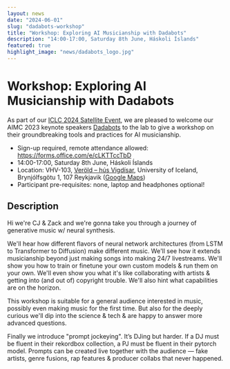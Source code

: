 ```yaml
---
layout: news
date: "2024-06-01"
slug: "dadabots-workshop"
title: "Workshop: Exploring AI Musicianship with Dadabots"
description: "14:00-17:00, Saturday 8th June, Háskoli Íslands"
featured: true
highlight_image: "news/dadabots_logo.jpg"
---
```


<script>
    import CaptionedImage from "../../components/Images/CaptionedImage.svelte"
</script>

<CaptionedImage
    src="news/dadabots_logo.jpg"
    alt="Dadabots"
    caption="Dadabots"/>

# Workshop: Exploring AI Musicianship with Dadabots

As part of our [ICLC 2024 Satellite Event](/news/iclc2024), we are pleased to welcome our AIMC 2023 keynote speakers [Dadabots](https://dadabots.com/) to the lab to give a workshop on their groundbreaking tools and practices for AI musicianship.

- Sign-up required, remote attendance allowed: https://forms.office.com/e/cLKTTccTbD
- 14:00-17:00, Saturday 8th June, Háskoli Íslands
- Location: VHV-103, [Veröld – hús Vigdísar](https://www.hi.is/verold_hus_vigdisar), University of Iceland, Brynjólfsgötu 1, 107 Reykjavik ([Google Maps](https://maps.app.goo.gl/oNqmPashW3DRrYG57))
- Participant pre-requisites: none, laptop and headphones optional!

## Description

Hi we're CJ & Zack and we're gonna take you through a journey of generative music w/ neural synthesis. 

We'll hear how different flavors of neural network architectures (from LSTM to Transformer to Diffusion) make different music. We'll see how it extends musicianship beyond just making songs into making 24/7 livestreams. We'll show you how to train or finetune your own custom models & run them on your own. We'll even show you what it's like collaborating with artists & getting into (and out of) copyright trouble. We'll also hint what capabilities are on the horizon. 

This workshop is suitable for a general audience interested in music, possibly even making music for the first time. But also for the deeply curious we'll dip into the science & tech & are happy to answer more advanced questions.

Finally we introduce "prompt jockeying". It’s DJing but harder. If a DJ must be fluent in their rekordbox collection, a PJ must be fluent in their pytorch model. Prompts can be created live together with the audience — fake artists, genre fusions, rap features & producer collabs that never happened. 

<CaptionedImage
    src="news/dadabots_illustration.jpg"
    alt="Dadabots, illustrated edition."
    caption="Dadabots, illustrated edition."/>
